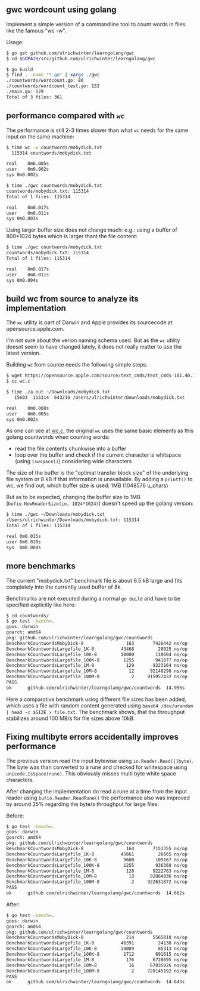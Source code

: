 ## gwc wordcount using golang
Implement a simple version of a commandline tool to count words in files like the famous "wc -w".

Usage:

```bash
$ go get github.com/ulrichwinter/learngolang/gwc
$ cd $GOPATH/src/github.com/ulrichwinter/learngolang/gwc

$ go build
$ find . -name "*.go" | xargs ./gwc
./countwords/wordcount.go: 80
./countwords/wordcount_test.go: 152
./main.go: 129
Total of 3 files: 361
``` 

## performance compared with `wc`

The performance is still 2-3 times slower than what `wc` needs for the same input on the same machine:

```bash
$ time wc -w countwords/mobydick.txt 
  115314 countwords/mobydick.txt

real	0m0.005s
user	0m0.002s
sys	0m0.002s

$ time ./gwc countwords/mobydick.txt 
countwords/mobydick.txt: 115314
Total of 1 files: 115314

real	0m0.017s
user	0m0.011s
sys	0m0.003s
```

Using larger buffer size does not change much: e.g.: using a buffer of 800*1024 bytes which is larger thant the file content:

```bash
$ time ./gwc countwords/mobydick.txt 
countwords/mobydick.txt: 115314
Total of 1 files: 115314

real	0m0.017s
user	0m0.011s
sys	0m0.004s
```

## build wc from source to analyze its implementation
The `wc` utility is part of Darwin and Apple provides its sourcecode at opensource.apple.com.

I'm not sure about the verion naming schema used. But as the `wc` utility doesnt seem to have changed lately, it does not really matter to use the latest version.

Building `wc` from source needs the following simple steps:
```bash
$ wget https://opensource.apple.com/source/text_cmds/text_cmds-101.40.1/wc/wc.c
$ cc wc.c

$ time ./a.out ~/Downloads/mobydick.txt
   15603  115314  643210 /Users/ulrichwinter/Downloads/mobydick.txt

real	0m0.008s
user	0m0.005s
sys	0m0.002s
```

As one can see at [wc.c](https://opensource.apple.com/source/text_cmds/text_cmds-101.40.1/wc/wc.c), the original `wc` uses the same basic elements as this golang countwords when counting words:
- read the file contents chunkwise into a buffer
- loop over the buffer and check if the current character is whitspace (using `iswspace()`) considering wide characters


The size of the buffer is the "optimal transfer block size" of the underlying file system or 8 kB if that information is unavailable. By adding a `printf()` to wc, we find out, which buffer size is used: 1MB (1048576 u_chars)

But as to be expected, changing the buffer size to 1MB (`bufio.NewReaderSize(in, 1024*1024)`) doesn't speed up the golang version:
```bash
$ time ./gwc ~/Downloads/mobydick.txt 
/Users/ulrichwinter/Downloads/mobydick.txt: 115314
Total of 1 files: 115314

real 0m0.015s
user 0m0.010s
sys  0m0.004s
```

## more benchmarks

The current "mobydick.txt" benchmark file is about 6.5 kB large and fits completely into the currently used buffer of 8k.

Benchmarks are not executed during a normal `go build` and have to be specified explicitly like here:
```bash
$ cd countwords/
$ go test -bench=.
goos: darwin
goarch: amd64
pkg: github.com/ulrichwinter/learngolang/gwc/countwords
BenchmarkCountwordsMobyDick-8         	     163	   7428442 ns/op
BenchmarkCountwordsLargefile_1K-8     	   43468	     28025 ns/op	  35.68 MB/s
BenchmarkCountwordsLargefile_10K-8    	   10000	    110604 ns/op	  90.41 MB/s
BenchmarkCountwordsLargefile_100K-8   	    1255	    941877 ns/op	 106.17 MB/s
BenchmarkCountwordsLargefile_1M-8     	     129	   9223164 ns/op	 108.42 MB/s
BenchmarkCountwordsLargefile_10M-8    	      12	  92148298 ns/op	 108.52 MB/s
BenchmarkCountwordsLargefile_100M-8   	       2	 915957432 ns/op	 109.18 MB/s
PASS
ok  	github.com/ulrichwinter/learngolang/gwc/countwords	14.955s
```

Here a comparative benchmark using different file sizes has been added, which uses a file with random content generated using `base64 /dev/urandom | head -c $SIZE > file.txt`.
The benchmark shows, that the throughput stabilizes around 100 MB/s for file sizes above 10kB.

## Fixing multibyte errors accidentally improves performance

The previous version read the input bytewise using `io.Reader.Read([]byte)`. 
The byte was than converted to a rune and checked for whitespace using `unicode.IsSpace(rune)`.
This obviously misses multi byte white space characters.

After changing the implementation do read a rune at a time from the input reader using `bufio.Reader.ReadRune()` the performance also was improved by around 25% regarding the byte/s throughput for large files:

Before:
```bash
$ go test -bench=.
goos: darwin
goarch: amd64
pkg: github.com/ulrichwinter/learngolang/gwc/countwords
BenchmarkCountwordsMobyDick-8         	     164	   7153355 ns/op
BenchmarkCountwordsLargefile_1K-8     	   45661	     26665 ns/op	  37.50 MB/s
BenchmarkCountwordsLargefile_10K-8    	    9600	    109167 ns/op	  91.60 MB/s
BenchmarkCountwordsLargefile_100K-8   	    1255	    936369 ns/op	 106.80 MB/s
BenchmarkCountwordsLargefile_1M-8     	     128	   9222763 ns/op	 108.43 MB/s
BenchmarkCountwordsLargefile_10M-8    	      13	  92084036 ns/op	 108.60 MB/s
BenchmarkCountwordsLargefile_100M-8   	       2	 922631872 ns/op	 108.39 MB/s
PASS
ok  	github.com/ulrichwinter/learngolang/gwc/countwords	14.662s
```

After:
```bash
$ go test -bench=.
goos: darwin
goarch: amd64
pkg: github.com/ulrichwinter/learngolang/gwc/countwords
BenchmarkCountwordsMobyDick-8         	     214	   5565818 ns/op
BenchmarkCountwordsLargefile_1K-8     	   48391	     24138 ns/op	  41.43 MB/s
BenchmarkCountwordsLargefile_10K-8    	   14089	     85313 ns/op	 117.22 MB/s
BenchmarkCountwordsLargefile_100K-8   	    1712	    691615 ns/op	 144.59 MB/s
BenchmarkCountwordsLargefile_1M-8     	     176	   6728695 ns/op	 148.62 MB/s
BenchmarkCountwordsLargefile_10M-8    	      16	  67035026 ns/op	 149.18 MB/s
BenchmarkCountwordsLargefile_100M-8   	       2	 728145192 ns/op	 137.34 MB/s
PASS
ok  	github.com/ulrichwinter/learngolang/gwc/countwords	14.643s
```
